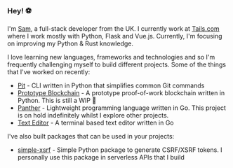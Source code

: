 ### Hey! :soccer:

I'm [Sam](https://twitter.com/SamNewby_), a full-stack developer from the UK. I currently work at [Tails.com](https://tails.com) where I work mostly with Python, Flask and Vue.js. Currently, I'm focusing on improving my Python & Rust knowledge.

I love learning new languages, frameworks and technologies and so I'm frequently challenging myself to build different projects. Some of the things that I've worked on recently:
- [Pit](https://github.com/NWBY/pit) - CLI written in Python that simplifies common Git commands
- [Prototype Blockchain](https://github.com/NWBY/hackday-blockchain) - A prototype proof-of-work blockchain written in Python. This is still a WIP 🚧
- [Panther](https://github.com/NWBY/panther) - Lightweight programming language written in Go. This project is on hold indefinitely whilst I explore other projects.
- [Text Editor](https://github.com/NWBY/hackday-editor) - A terminal based text editor written in Go

I've also built packages that can be used in your projects:
- [simple-xsrf](https://github.com/NWBY/simple-xsrf) - Simple Python package to generate CSRF/XSRF tokens. I personally use this package in serverless APIs that I build
